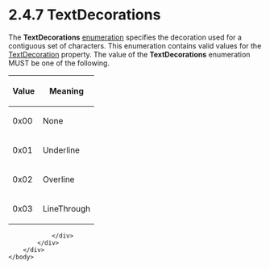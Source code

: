 <html dir="LTR" xmlns:mshelp="http://msdn.microsoft.com/mshelp" xmlns:ddue="http://ddue.schemas.microsoft.com/authoring/2003/5" xmlns:xlink="http://www.w3.org/1999/xlink" xmlns:tool="http://www.microsoft.com/tooltip">
    <head>
        <meta http-equiv="Content-Type" content="text/html; CHARSET=utf-8"></meta>
        <meta name="save" content="history"></meta>
        <title>2.4.7 TextDecorations</title>
        <xml>
            <mshelp:toctitle title="2.4.7 TextDecorations"></mshelp:toctitle>
            <mshelp:rltitle title="[MS-RPL]: TextDecorations"></mshelp:rltitle>
            <mshelp:keyword index="A" term="45c6e5cb-e26d-418c-bc61-8246e0d9874b"></mshelp:keyword>
            <mshelp:attr name="DCSext.ContentType" value="open specification"></mshelp:attr>
            <mshelp:attr name="AssetID" value="45c6e5cb-e26d-418c-bc61-8246e0d9874b"></mshelp:attr>
            <mshelp:attr name="TopicType" value="kbRef"></mshelp:attr>
            <mshelp:attr name="DCSext.Title" value="[MS-RPL]: TextDecorations" />
        </xml>
    </head>
    <body>
        <div id="header">
            <h1 class="heading">2.4.7 TextDecorations</h1>
        </div>
        <div id="mainSection">
            <div id="mainBody">
                <div id="allHistory" class="saveHistory"></div>
                <div id="sectionSection0" class="section" name="collapseableSection">
                    

<p>The <b>TextDecorations</b> <a href="75ae48f7-746b-4b41-919c-6699fa28b3ef.html#gt_846463b5-421c-4d6b-8d82-79d44db666fa">enumeration</a> specifies the
decoration used for a contiguous set of characters. This enumeration contains
valid values for the <a href="50a661eb-b943-44c0-baec-413d90a54b38.html">TextDecoration</a>
property. The value of the <b>TextDecorations</b> enumeration MUST be one of
the following.</p>

<table>
 <thead>
  <tr>
   <th>
   <p>Value</p>
   </th>
   <th>
   <p>Meaning</p>
   </th>
  </tr>
 </thead>
 <tr>
  <td>
  <p>0x00</p>
  </td>
  <td>
  <p>None</p>
  </td>
 </tr>
 <tr>
  <td>
  <p>0x01</p>
  </td>
  <td>
  <p>Underline</p>
  </td>
 </tr>
 <tr>
  <td>
  <p>0x02</p>
  </td>
  <td>
  <p>Overline</p>
  </td>
 </tr>
 <tr>
  <td>
  <p>0x03</p>
  </td>
  <td>
  <p>LineThrough</p>
  </td>
 </tr>
</table>

<p> </p>


                </div>
            </div>
        </div>
    </body>
</html>
